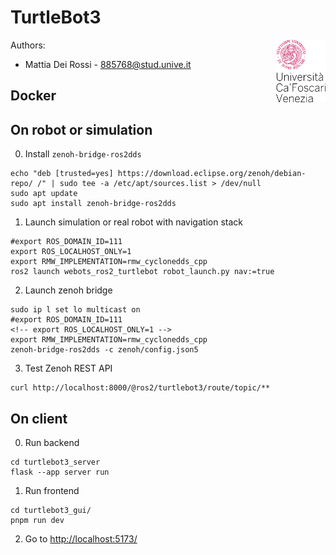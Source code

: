 # TurtleBot3

<a>
    <img src="doc/img/unive.png" alt="logo" title="CaFoscari" align="right" height="100" />
</a>

Authors: 
- Mattia Dei Rossi - [885768@stud.unive.it](885768@stud.unive.it)
<!-- ## Local workspace setup
Install [vcstool](https://github.com/dirk-thomas/vcstool)
```
vcs import < repos.yaml
``` -->

## Docker
<!-- ```
sudo xhost local:docker
``` -->
<!-- ```
docker compose up
```

## Zenoh Debug
```
``` -->



## On robot or simulation
0. Install `zenoh-bridge-ros2dds`
```
echo "deb [trusted=yes] https://download.eclipse.org/zenoh/debian-repo/ /" | sudo tee -a /etc/apt/sources.list > /dev/null
sudo apt update
sudo apt install zenoh-bridge-ros2dds
```
1. Launch simulation or real robot with navigation stack
```
#export ROS_DOMAIN_ID=111
export ROS_LOCALHOST_ONLY=1
export RMW_IMPLEMENTATION=rmw_cyclonedds_cpp
ros2 launch webots_ros2_turtlebot robot_launch.py nav:=true
```
2. Launch zenoh bridge
```
sudo ip l set lo multicast on
#export ROS_DOMAIN_ID=111
<!-- export ROS_LOCALHOST_ONLY=1 -->
export RMW_IMPLEMENTATION=rmw_cyclonedds_cpp
zenoh-bridge-ros2dds -c zenoh/config.json5
```
3. Test Zenoh REST API
```
curl http://localhost:8000/@ros2/turtlebot3/route/topic/**
```

## On client
0. Run backend
```
cd turtlebot3_server
flask --app server run
```
1. Run frontend
```
cd turtlebot3_gui/
pnpm run dev
```
2. Go to [http://localhost:5173/](http://localhost:5173/)